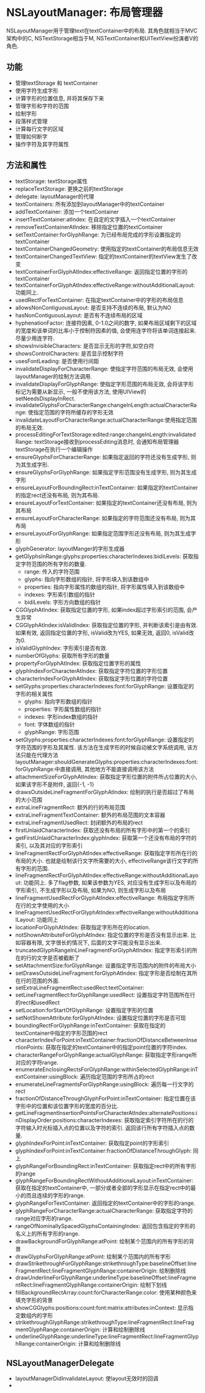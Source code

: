 #  NSLayoutManager: 布局管理器

NSLayoutManager用于管理text在textContainer中的布局. 其角色就相当于MVC架构中的C, NSTextStorage相当于M, NSTextContainer和UITextView扮演者V的角色.

## 功能

*  管理textStorage 和 textContainer 
*  使用字符生成字形
* 计算字形的位置信息, 并将其保存下来
* 管理字形和字符的范围
*  绘制字形
* 段落样式管理
* 计算每行文字的区域
* 管理如何断字
* 操作字符及其字符属性

## 方法和属性

* textStorage: textStorage属性
* replaceTextStorage: 更换之前的textStorage
* delegate: layoutManager的代理
* textContainers: 所有添加到layoutManager中的textContainer
* addTextContainer: 添加一个textContainer
* insertTextContainer:atIndex: 在自定的文字插入一个textContainer
* removeTextContainerAtIndex: 移除指定位置的textContainer
* setTextContainer:forGlyphRange:  为已经布局完成的字形设置指定的textContainer
* textContainerChangedGeometry: 使用指定的textContainer的布局信息无效
* textContainerChangedTextView: 指定的textContainer的textView发生了改变
* textContainerForGlyphAtIndex:effectiveRange:  返回指定位置的字形的textContainer
* textContainerForGlyphAtIndex:effectiveRange:withoutAdditionalLayout: 功能同上.
* usedRectForTextContainer:  在指定textContainer中的字形的布局信息
* allowsNonContiguousLayout: 是否支持不连续的布局, 默认为NO
* hasNonContiguousLayout: 是否有不连续布局的区域
* hyphenationFactor: 连接符因素, 0-1.0之间的数字, 如果布局区域剩下的区域的宽度和该单词的比率小于控制符因素的值, 会使用连字符将该单词连接起来. 尽量少用连字符. 
* showsInvisibleCharacters: 是否显示无形的字符,如空白符
* showsControlCharacters: 是否显示控制字符
* usesFontLeading: 是否使用行间距
* invalidateDisplayForCharacterRange: 使指定字符范围的布局无效, 会使用layoutManager的绘制方法调用.
* invalidateDisplayForGlyphRange: 使指定字形范围的布局无效, 会将该字形标记为需要从新显示, 一般不使用该方法, 使用UIView的setNeedsDisplayInRect.
* invalidateGlyphsForCharacterRange:changeInLength:actualCharacterRange: 使指定范围的字符所缓存的字形无效
* invalidateLayoutForCharacterRange:actualCharacterRange:使用指定范围的布局无效.
* processEditingForTextStorage:edited:range:changeInLength:invalidatedRange: textStorage接收到processEditing消息时, 会通知布局管理器textStorage在执行一个编辑操作
* ensureGlyphsForCharacterRange: 如果指定返回的字符还没有生成字形, 则为其生成字形.
* ensureGlyphsForGlyphRange: 如果指定字形范围没有生成字形, 则为其生成字形
* ensureLayoutForBoundingRect:inTextContainer: 如果指定的textContainer的指定rect还没有布局, 则为其布局.
* ensureLayoutForTextContainer:  如果指定的textContainer还没有布局, 则为其布局
* ensureLayoutForCharacterRange: 如果指定的字符范围还没有布局, 则为其布局
* ensureLayoutForGlyphRange: 如果指定范围字形还没有布局, 则为其生成字形
* glyphGenerator: layoutManger的字形生成器
* getGlyphsInRange:glyphs:properties:characterIndexes:bidiLevels: 获取指定字符范围的所有字形的数量.
    * range: 传入的字符范围
    * glyphs: 指向字形数组的指针, 将字形填入到该数组中
    * properties: 指向字形属性的数组的指针, 将字形属性填入到该数组中
    * indexes: 字形索引数组的指针
    * bidiLevels: 字形方向数组的指针
* CGGlyphAtIndex: 获取指定位置的字形, 如果index超过字形索引的范围, 会产生异常
* CGGlyphAtIndex:isValidIndex: 获取指定位置的字形, 并判断该索引是由有效. 如果有效, 返回指定位置的字形, isValid改为YES, 如果无效, 返回0, isValid改为0.
* isValidGlyphIndex: 字形索引是否有效.
* numberOfGlyphs: 获取所有字形的数量
* propertyForGlyphAtIndex: 获取指定位置字形的属性
* glyphIndexForCharacterAtIndex: 获取指定字符位置的字形位置
* characterIndexForGlyphAtIndex: 获取指定字形位置的字符位置
* setGlyphs:properties:characterIndexes:font:forGlyphRange: 设置指定的字形的相关属性
  * glyphs: 指向字形数组的指针
  * properties: 字形属性数组的指针
  * indexes: 字形index数组的指针
  * font: 字体数组的指针
  * glyphRange: 字形范围
* setGlyphs:properties:characterIndexes:font:forGlyphRange: 设置指定的字符范围的字形及其属性. 该方法在生成字形的时候自动被文字系统调用, 该方法只能在代理方法layoutManager:shouldGenerateGlyphs:properties:characterIndexes:font:forGlyphRange:中直接调用, 其他地方不能直接调用该方法
* attachmentSizeForGlyphAtIndex: 获取指定字形位置的附件所占位置的大小, 如果该字形不是附件, 返回{-1, -1}
* drawsOutsideLineFragmentForGlyphAtIndex: 绘制的执行是否超过了布局的大小范围
* extraLineFragmentRect: 额外的行的布局范围
* extraLineFragmentTextContainer: 额外的布局范围的文本容器
* extraLineFragmentUsedRect: 封闭额外的布局的rect
* firstUnlaidCharacterIndex: 获取还没有布局的所有字形中的第一个的索引
* getFirstUnlaidCharacterIndex:glyphIndex: 获取第一个还没有布局的字符的索引, 以及其对应的字形索引
* lineFragmentRectForGlyphAtIndex:effectiveRange: 获取指定字形所在行的布局的大小. 也就是绘制该行文字所需要的大小, effectiveRange该行文字的所有字形的范围.
* lineFragmentRectForGlyphAtIndex:effectiveRange:withoutAdditionalLayout: 功能同上. 多了flag参数, 如果该参数为YES, 对应没有生成字形以及布局的字形索引, 不生成字形以及布局, 如果为NO, 则生成字形以及布局
* lineFragmentUsedRectForGlyphAtIndex:effectiveRange: 布局指定字形所在行的文字使用的大小
* lineFragmentUsedRectForGlyphAtIndex:effectiveRange:withoutAdditionalLayout: 功能同上
* locationForGlyphAtIndex: 获取指定字形所在的location.
* notShownAttributeForGlyphAtIndex: 指定位置的字形是否没有显示出来. 比如容器有限, 文字很长的情况下, 后面的文字可能没有显示出来.
* truncatedGlyphRangeInLineFragmentForGlyphAtIndex: 指定字形索引的所在的行的文字是否被截断了
* setAttachmentSize:forGlyphRange: 设置指定字形范围内的附件的布局大小
* setDrawsOutsideLineFragment:forGlyphAtIndex: 指定字形是否绘制在其所在行的范围的外面.
* setExtraLineFragmentRect:usedRect:textContainer: 
* setLineFragmentRect:forGlyphRange:usedRect:  设置指定字符范围所在行的rect和usedRect
* setLocation:forStartOfGlyphRange:  设置指定字形的位置
* setNotShownAttribute:forGlyphAtIndex: 设置指定位置的字形是否可现
* boundingRectForGlyphRange:inTextContainer: 获取在指定的textContainer中指定的字形范围的rect
* characterIndexForPoint:inTextContainer:fractionOfDistanceBetweenInsertionPoints: 获取在指定的textContainer中的指定point位置的字符index.
* characterRangeForGlyphRange:actualGlyphRange: 获取指定字形range所对应的字符range.
* enumerateEnclosingRectsForGlyphRange:withinSelectedGlyphRange:inTextContainer:usingBlock: 遍历指定范围的字形所占的rect
* enumerateLineFragmentsForGlyphRange:usingBlock: 遍历每一行文字的rect
* fractionOfDistanceThroughGlyphForPoint:inTextContainer: 指定位置在该字形中的位置和该位置字形的宽度的百分比.
* getLineFragmentInsertionPointsForCharacterAtIndex:alternatePositions:inDisplayOrder:positions:characterIndexes: 获取指定索引字符所在的行的字符输入时光标插入点的位置以及字符的索引. 返回该行所有字符插入点的数量.
* glyphIndexForPoint:inTextContainer: 获取指定point的字形索引
* glyphIndexForPoint:inTextContainer:fractionOfDistanceThroughGlyph: 同上
* glyphRangeForBoundingRect:inTextContainer: 获取指定rect中的所有字形的range
* glyphRangeForBoundingRectWithoutAdditionalLayout:inTextContainer:  获取在指定的textContainer中, 一部分或者全部的字形显示在指定rect中的最小的而且连续的字形的range.
* glyphRangeForTextContainer: 返回指定的textContainer中的字形的range.
* glyphRangeForCharacterRange:actualCharacterRange: 获取指定字符的range对应字形的range.
* rangeOfNominallySpacedGlyphsContainingIndex: 返回包含指定的字形的名义上的所有字形的range.
* drawBackgroundForGlyphRange:atPoint: 绘制某个范围内的所有字形的背景
* drawGlyphsForGlyphRange:atPoint: 绘制某个范围内的所有字形
* drawStrikethroughForGlyphRange:strikethroughType:baselineOffset:lineFragmentRect:lineFragmentGlyphRange:containerOrigin: 绘制删除线
* drawUnderlineForGlyphRange:underlineType:baselineOffset:lineFragmentRect:lineFragmentGlyphRange:containerOrigin: 绘制下划线
* fillBackgroundRectArray:count:forCharacterRange:color: 使用某种颜色来填充字形的背景
* showCGGlyphs:positions:count:font:matrix:attributes:inContext: 显示指定数组内的字形
* strikethroughGlyphRange:strikethroughType:lineFragmentRect:lineFragmentGlyphRange:containerOrigin: 计算和绘制删除线
* underlineGlyphRange:underlineType:lineFragmentRect:lineFragmentGlyphRange:containerOrigin: 计算和绘制删除线

## NSLayoutManagerDelegate 

* layoutManagerDidInvalidateLayout: 使layout无效时的回调
* 








